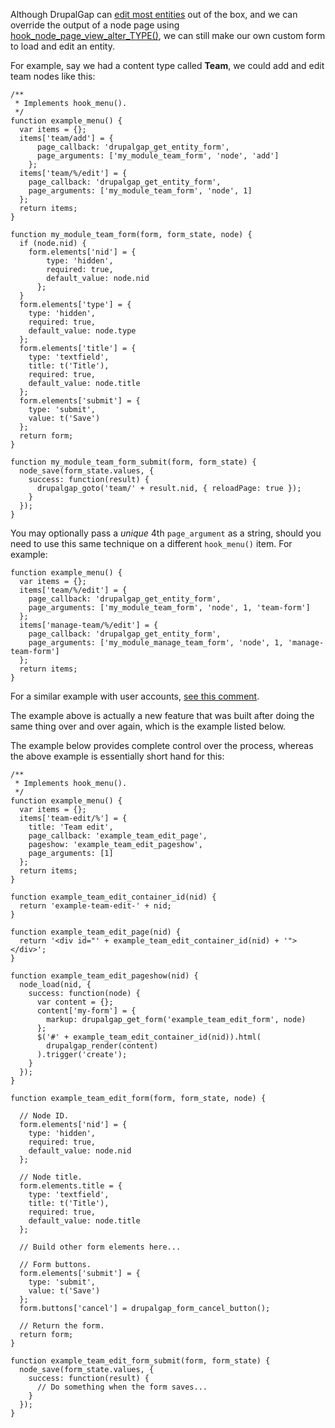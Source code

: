 Although DrupalGap can [edit most entities](../Pages/Built_in_Pages) out of the box, and we can override the output of a node page using [hook_node_page_view_alter_TYPE()](http://api.drupalgap.org/7/global.html#hook_node_page_view_alter_TYPE), we can still make our own custom form to load and edit an entity.

For example, say we had a content type called **Team**, we could add and edit team nodes like this:

```
/**
 * Implements hook_menu().
 */
function example_menu() {
  var items = {};
  items['team/add'] = {
      page_callback: 'drupalgap_get_entity_form',
      page_arguments: ['my_module_team_form', 'node', 'add']
    };
  items['team/%/edit'] = {
    page_callback: 'drupalgap_get_entity_form',
    page_arguments: ['my_module_team_form', 'node', 1]
  };
  return items;
}

function my_module_team_form(form, form_state, node) {
  if (node.nid) {
    form.elements['nid'] = {
        type: 'hidden',
        required: true,
        default_value: node.nid
      };
  }
  form.elements['type'] = {
    type: 'hidden',
    required: true,
    default_value: node.type
  };
  form.elements['title'] = {
    type: 'textfield',
    title: t('Title'),
    required: true,
    default_value: node.title
  };
  form.elements['submit'] = {
    type: 'submit',
    value: t('Save')
  };
  return form;
}

function my_module_team_form_submit(form, form_state) {
  node_save(form_state.values, {
    success: function(result) {
      drupalgap_goto('team/' + result.nid, { reloadPage: true });
    }
  });
}
```

You may optionally pass a *unique* 4th `page_argument` as a string, should you need to use this same technique on a different `hook_menu()` item. For example:

```
function example_menu() {
  var items = {};
  items['team/%/edit'] = {
    page_callback: 'drupalgap_get_entity_form',
    page_arguments: ['my_module_team_form', 'node', 1, 'team-form']
  };
  items['manage-team/%/edit'] = {
    page_callback: 'drupalgap_get_entity_form',
    page_arguments: ['my_module_manage_team_form', 'node', 1, 'manage-team-form']
  };
  return items;
}
```

For a similar example with user accounts, [see this comment](https://github.com/signalpoint/DrupalGap/issues/845#issue-173522542).

The example above is actually a new feature that was built after doing the same thing over and over again, which is the example listed below.

The example below provides complete control over the process, whereas the above example is essentially short hand for this:

```
/**
 * Implements hook_menu().
 */
function example_menu() {
  var items = {};
  items['team-edit/%'] = {
    title: 'Team edit',
    page_callback: 'example_team_edit_page',
    pageshow: 'example_team_edit_pageshow',
    page_arguments: [1]
  };
  return items;
}

function example_team_edit_container_id(nid) {
  return 'example-team-edit-' + nid;
}

function example_team_edit_page(nid) {
  return '<div id="' + example_team_edit_container_id(nid) + '"></div>';
}

function example_team_edit_pageshow(nid) {
  node_load(nid, {
    success: function(node) {
      var content = {};
      content['my-form'] = {
        markup: drupalgap_get_form('example_team_edit_form', node)
      };
      $('#' + example_team_edit_container_id(nid)).html(
        drupalgap_render(content)
      ).trigger('create');
    }
  });
}

function example_team_edit_form(form, form_state, node) {

  // Node ID.
  form.elements['nid'] = {
    type: 'hidden',
    required: true,
    default_value: node.nid
  };

  // Node title.
  form.elements.title = {
    type: 'textfield',
    title: t('Title'),
    required: true,
    default_value: node.title
  };
  
  // Build other form elements here...
  
  // Form buttons.
  form.elements['submit'] = {
    type: 'submit',
    value: t('Save')
  };
  form.buttons['cancel'] = drupalgap_form_cancel_button();
  
  // Return the form.
  return form;
}

function example_team_edit_form_submit(form, form_state) {
  node_save(form_state.values, {
    success: function(result) {
      // Do something when the form saves...
    }
  });
}

```
